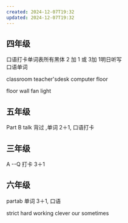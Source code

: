 ```yaml
---
created: 2024-12-07T19:32
updated: 2024-12-07T19:32
---
```

## 四年级 
口语打卡单词表所有黑体 2 加 1 或 3加 1明日听写   
口语单词

classroom     teacher'sdesk  computer   floor 

floor   wall  fan   light 
## 五年级
 Part B talk 背过 ,单词 2＋1, 口语打卡
 ## 三年级
 A --Q 打卡 3＋1
 ## 六年级
 partab 单词 3＋1, 口语


  strict     hard working clever   our  sometimes
 